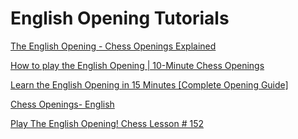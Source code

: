 ﻿# English Opening Tutorials

[The English Opening - Chess Openings Explained](https://www.youtube.com/watch?v=_SE4lLEo2Rs)

[How to play the English Opening \| 10-Minute Chess Openings](https://www.youtube.com/watch?v=va0s92praEM)

[Learn the English Opening in 15 Minutes \[Complete Opening Guide\]](https://www.youtube.com/watch?v=eM6d2etuzZU)

[Chess Openings- English](https://www.youtube.com/watch?v=O0hWWfcfEHg)

[Play The English Opening! Chess Lesson \# 152](https://www.youtube.com/watch?v=nLy9XN3cAPI)

